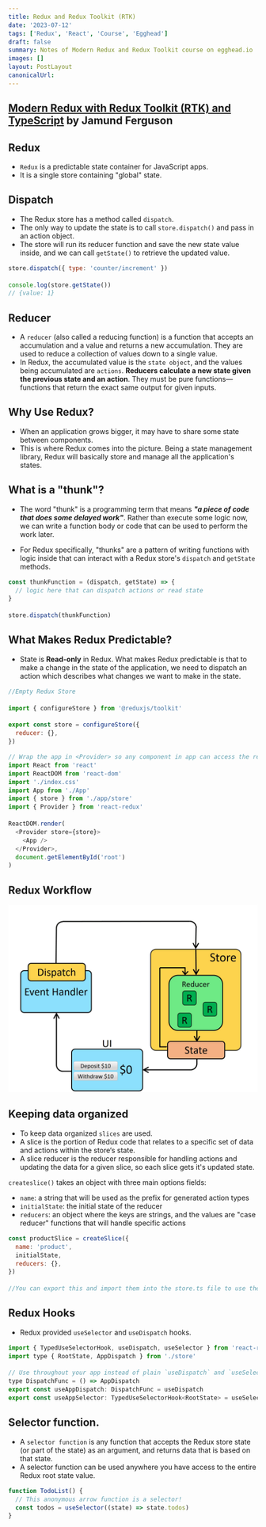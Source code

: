 ```yaml
---
title: Redux and Redux Toolkit (RTK)
date: '2023-07-12'
tags: ['Redux', 'React', 'Course', 'Egghead']
draft: false
summary: Notes of Modern Redux and Redux Toolkit course on egghead.io
images: []
layout: PostLayout
canonicalUrl:
---
```


## [Modern Redux with Redux Toolkit (RTK) and TypeScript](https://egghead.io/lessons/react-intro-to-modern-redux-with-rtk-and-typescript) by Jamund Ferguson

## Redux

- `Redux` is a predictable state container for JavaScript apps.
- It is a single store containing "global" state.

## Dispatch

- The Redux store has a method called `dispatch`.
- The only way to update the state is to call `store.dispatch()` and pass in an action object.
- The store will run its reducer function and save the new state value inside, and we can call `getState()` to retrieve the updated value.

```javascript
store.dispatch({ type: 'counter/increment' })

console.log(store.getState())
// {value: 1}
```

## Reducer

- A `reducer` (also called a reducing function) is a function that accepts an accumulation and a value and returns a new accumulation. They are used to reduce a collection of values down to a single value.
- In Redux, the accumulated value is the `state object`, and the values being accumulated are `actions`. **Reducers calculate a new state given the previous state and an action**. They must be pure functions—functions that return the exact same output for given inputs.

## Why Use Redux?

- When an application grows bigger, it may have to share some state between components.
- This is where Redux comes into the picture. Being a state management library, Redux will basically store and manage all the application's states.

## What is a "thunk"?

- The word "thunk" is a programming term that means **_"a piece of code that does some delayed work"_**. Rather than execute some logic now, we can write a function body or code that can be used to perform the work later.

- For Redux specifically, "thunks" are a pattern of writing functions with logic inside that can interact with a Redux store's `dispatch` and `getState` methods.

```javascript
const thunkFunction = (dispatch, getState) => {
  // logic here that can dispatch actions or read state
}

store.dispatch(thunkFunction)
```

## What Makes Redux Predictable?

- State is **Read-only** in Redux. What makes Redux predictable is that to make a change in the state of the application, we need to dispatch an action which describes what changes we want to make in the state.

```javascript
//Empty Redux Store

import { configureStore } from '@reduxjs/toolkit'

export const store = configureStore({
  reducer: {},
})
```

```javascript
// Wrap the app in <Provider> so any component in app can access the redux store
import React from 'react'
import ReactDOM from 'react-dom'
import './index.css'
import App from './App'
import { store } from './app/store'
import { Provider } from 'react-redux'

ReactDOM.render(
  <Provider store={store}>
    <App />
  </Provider>,
  document.getElementById('root')
)
```

## Redux Workflow

![Redux](/public/static/images/postimages/ReduxWorkFlow.png)

## Keeping data organized

- To keep data organized `slices` are used.
- A slice is the portion of Redux code that relates to a specific set of data and actions within the store‘s state.
- A slice reducer is the reducer responsible for handling actions and updating the data for a given slice, so each slice gets it's updated state.

`createslice()` takes an object with three main options fields:

- `name`: a string that will be used as the prefix for generated action types
- `initialState`: the initial state of the reducer
- `reducers`: an object where the keys are strings, and the values are "case reducer" functions that will handle specific actions

```javascript
const productSlice = createSlice({
  name: 'product',
  initialState,
  reducers: {},
})

//You can export this and import them into the store.ts file to use the specific slice as needed.
```

## Redux Hooks

- Redux provided `useSelector` and `useDispatch` hooks.

```javascript
import { TypedUseSelectorHook, useDispatch, useSelector } from 'react-redux'
import type { RootState, AppDispatch } from './store'

// Use throughout your app instead of plain `useDispatch` and `useSelector`
type DispatchFunc = () => AppDispatch
export const useAppDispatch: DispatchFunc = useDispatch
export const useAppSelector: TypedUseSelectorHook<RootState> = useSelector
```

## Selector function.

- A `selector function` is any function that accepts the Redux store state (or part of the state) as an argument, and returns data that is based on that state.
- A selector function can be used anywhere you have access to the entire Redux root state value.

```javascript
function TodoList() {
  // This anonymous arrow function is a selector!
  const todos = useSelector((state) => state.todos)
}
```
